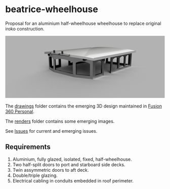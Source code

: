 # beatrice-wheelhouse
Proposal for an aluminium half-wheelhouse wheelhouse to replace original
iroko construction.

![alt text](renders/wheelhouse_2024-Sep-01_04-26-34PM-000_CustomizedView16561039335.png)

The
[drawings](./drawings/)
folder contains the emerging 3D design maintained in
[Fusion 360 Personal](https://www.autodesk.com/products/fusion-360/personal).

The
[renders](./renders/)
folder contains some emerging images.

See [Issues](https://github.com/pdjr-beatrice/beatrice-wheelhouse/issues) for current and emerging issues.

## Requirements

1. Aluminium, fully glazed, isolated, fixed, half-wheelhouse.
2. Two half-split doors to port and starboard side decks.
3. Twin assymmetric doors to aft deck.
4. Double/triple glazing.
5. Electrical cabling in conduits embedded in roof perimeter. 
